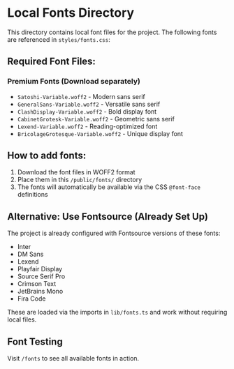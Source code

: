 # Local Fonts Directory

This directory contains local font files for the project. The following fonts are referenced in `styles/fonts.css`:

## Required Font Files:

### Premium Fonts (Download separately)
- `Satoshi-Variable.woff2` - Modern sans serif
- `GeneralSans-Variable.woff2` - Versatile sans serif  
- `ClashDisplay-Variable.woff2` - Bold display font
- `CabinetGrotesk-Variable.woff2` - Geometric sans serif
- `Lexend-Variable.woff2` - Reading-optimized font
- `BricolageGrotesque-Variable.woff2` - Unique display font

## How to add fonts:

1. Download the font files in WOFF2 format
2. Place them in this `/public/fonts/` directory
3. The fonts will automatically be available via the CSS `@font-face` definitions

## Alternative: Use Fontsource (Already Set Up)

The project is already configured with Fontsource versions of these fonts:
- Inter
- DM Sans  
- Lexend
- Playfair Display
- Source Serif Pro
- Crimson Text
- JetBrains Mono
- Fira Code

These are loaded via the imports in `lib/fonts.ts` and work without requiring local files.

## Font Testing

Visit `/fonts` to see all available fonts in action.
